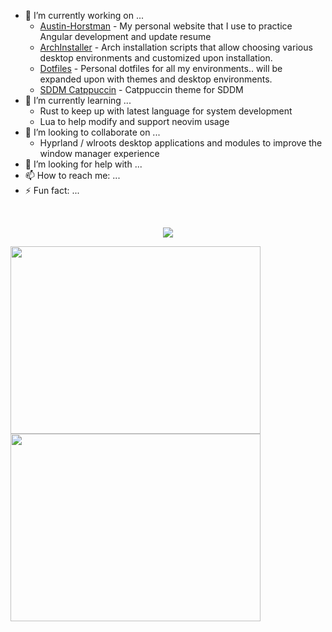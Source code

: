 
<!-- <a href="https://wakatime.com"><img align="center" width="400" height="300" src="https://wakatime.com/share/@khaneliman/ad3270aa-4318-414e-af2f-18086b427ad0.png" /></a>
<a href="https://wakatime.com"><img align="center" width="400" height="300" src="https://wakatime.com/share/@khaneliman/8372c5cc-6079-4014-93e9-9b943eeb4278.png" /></a>
<a href="https://wakatime.com"><img align="center" width="400" height="300" src="https://wakatime.com/share/@khaneliman/c2b40c61-06ac-4d96-8d5e-8e41b7692165.png" /></a>
<a href="https://wakatime.com"><img align="center" width="400" height="300" src="https://wakatime.com/share/@khaneliman/9eb25c09-864f-4da4-b755-791ff6fe35b2.png" /></a> -->


- 🔭 I’m currently working on ...
  - [Austin-Horstman](https://github.com/khaneliman/Austin-Horstman) - My personal website that I use to practice Angular development and update resume
  - [ArchInstaller](https://github.com/khaneliman/ArchInstaller) - Arch installation scripts that allow choosing various desktop environments and customized upon installation.
  - [Dotfiles](https://github.com/khaneliman/dotfiles) - Personal dotfiles for all my environments.. will be expanded upon with themes and desktop environments.
  - [SDDM Catppuccin](https://github.com/khaneliman/sddm-catppuccin) - Catppuccin theme for SDDM 
- 🌱 I’m currently learning ...
  - Rust to keep up with latest language for system development
  - Lua to help modify and support neovim usage 
- 👯 I’m looking to collaborate on ...
  - Hyprland / wlroots desktop applications and modules to improve the window manager experience 
- 🤔 I’m looking for help with ...
- 📫 How to reach me: ...
- ⚡ Fun fact: ...

<br/>
<p align="center"><a href="https://github.com/anuraghazra/github-readme-stats">
  <img align="center" src="https://github-readme-stats.vercel.app/api?username=khaneliman&show_icons=true&theme=transparent" />
</a></p>

<a href="https://github.com/anuraghazra/github-readme-stats">
  <img align="center" width="400" height="300" src="https://github-readme-stats.vercel.app/api/top-langs/?username=khaneliman&theme=transparent" />
</a>
<a href="https://github.com/anuraghazra/github-readme-stats">
  <img align="center" width="400" height="300" src="https://github-readme-stats.vercel.app/api/wakatime?username=@khaneliman&theme=transparent" />
</a>
